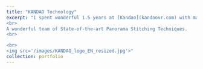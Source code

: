 ```yaml
---
title: "KANDAO Technology"
excerpt: "I spent wonderful 1.5 years at [Kandao](kandaovr.com) with many excellent researchers and engineers.
<br>
A wonderful team of State-of-the-art Panorama Stitching Techniques.
<br>

<br>
<img src='/images/KANDAO_logo_EN_resized.jpg'>"
collection: portfolio
---
```

